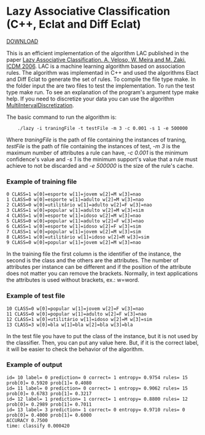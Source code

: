 # Lazy Associative Classification (C++, Eclat and Diff Eclat) #
[DOWNLOAD](http://machine-learning-dcc-ufmg.googlecode.com/files/lac-itamar-01-11-2012.tar.bz2)

This is an efficient implementation of the algorithm LAC published in the paper [Lazy Associative Classification. A. Veloso, W. Meira and M. Zaki. ICDM 2006](http://www.dcc.ufmg.br/~adrianov/papers/ICDM06/Veloso-icdm06.pdf).
LAC is a machine learning algorithm based on association rules.
The algorithm was implementad in C++ and used the algorithms Elact and Diff Eclat to generate the set of rules.
To compile the file type make. In the folder input the are two files to test the implementation. To run the test type make run. To see an explanation of the program's argument type make help. If you need to discretize your data you can use
the algorithm  [MultiIntervalDiscretization](MultiIntervalDiscretization.md).

The basic command to run the algorithm is:
```
	./lazy -i traningFile -t testFile -m 3 -c 0.001 -s 1 -e 500000 

```

Where _traningFile_ is the path of file containing the instances of traning, _testFile_ is the path of file containing the instances of test, _-m 3_ is the maximum number of attributes a rule can have, _-c 0.001_ is the minimum confidence's value and _-s 1_ is the minimum support's value that a rule must achieve to not be discarded and _-e 500000_  is the size of the rule's cache.

### Example of training file ###

```
0 CLASS=1 w[0]=esporte w[1]=jovem w[2]=M w[3]=nao
1 CLASS=0 w[0]=esporte w[1]=adulto w[2]=M w[3]=nao
2 CLASS=0 w[0]=utilitário w[1]=adulto w[2]=F w[3]=nao
3 CLASS=1 w[0]=popular w[1]=adulto w[2]=M w[3]=sim
4 CLASS=1 w[0]=esporte w[1]=idoso w[2]=M w[3]=nao
5 CLASS=0 w[0]=popular w[1]=adulto w[2]=F w[3]=nao
6 CLASS=1 w[0]=esporte w[1]=idoso w[2]=F w[3]=sim
7 CLASS=1 w[0]=popular w[1]=jovem w[2]=M w[3]=sim
8 CLASS=1 w[0]=utilitário w[1]=idoso w[2]=M w[3]=sim
9 CLASS=0 w[0]=popular w[1]=jovem w[2]=M w[3]=nao

```

In the training file the first column is the identifier of the instance, the second is the class and the others are the attributes. The number of attributes per instance can be different and if the position of the attribute does not matter you can remove the brackets. Normally, in text applications the attributes is used without brackets, ex.: w=word.
### Example of test file ###

```
10 CLASS=0 w[0]=popular w[1]=jovem w[2]=F w[3]=nao
11 CLASS=0 w[0]=popular w[1]=adulto w[2]=F w[3]=nao
12 CLASS=1 w[0]=utilitário w[1]=idoso w[2]=M w[3]=sim
13 CLASS=3 w[0]=bla w[1]=bla w[2]=bla w[3]=bla
```

In the test file you have to put the class of the instance, but it is not used by the classifier. Then, you can put any value here. But, if it is the correct label, it will be easier to check the behavior of the algorithm.

### Example of output ###
```
id= 10 label= 0 prediction= 0 correct= 1 entropy= 0.9754 rules= 15 prob[0]= 0.5920 prob[1]= 0.4080
id= 11 label= 0 prediction= 0 correct= 1 entropy= 0.9062 rules= 15 prob[0]= 0.6783 prob[1]= 0.3217
id= 12 label= 1 prediction= 1 correct= 1 entropy= 0.8800 rules= 12 prob[0]= 0.2989 prob[1]= 0.7011
id= 13 label= 3 prediction= 1 correct= 0 entropy= 0.9710 rules= 0 prob[0]= 0.4000 prob[1]= 0.6000
ACCURACY 0.7500
time: classify 0.000420

```